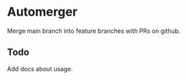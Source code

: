 # Automerger
Merge main branch into feature branches with PRs on github.

## Todo
Add docs about usage.